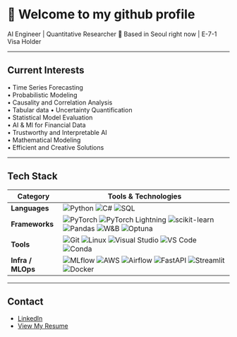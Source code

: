 # 👋 Welcome to my github profile

AI Engineer | Quantitative Researcher 
📍 Based in Seoul right now | E-7-1 Visa Holder

---

## Current Interests

• Time Series Forecasting  
• Probabilistic Modeling  
• Causality and Correlation Analysis  
• Tabular data
• Uncertainty Quantification  
• Statistical Model Evaluation  
• AI & Ml for Financial Data  
• Trustworthy and Interpretable AI  
• Mathematical Modeling  
• Efficient and Creative Solutions

---

## Tech Stack

| Category         | Tools & Technologies |
|------------------|----------------------|
| **Languages**    | ![Python](https://img.shields.io/badge/Python-3670A0?style=flat&logo=python&logoColor=white) ![C#](https://img.shields.io/badge/C%23-239120?style=flat&logo=csharp&logoColor=white) ![SQL](https://img.shields.io/badge/SQL-4479A1?style=flat&logo=postgresql&logoColor=white) |
| **Frameworks**   | ![PyTorch](https://img.shields.io/badge/PyTorch-EE4C2C?style=flat&logo=pytorch&logoColor=white) ![PyTorch Lightning](https://img.shields.io/badge/PyTorch%20Lightning-792EE5?style=flat&logo=pytorch-lightning&logoColor=white) ![scikit-learn](https://img.shields.io/badge/scikit--learn-F7931E?style=flat&logo=scikitlearn&logoColor=white) ![Pandas](https://img.shields.io/badge/Pandas-150458?style=flat&logo=pandas&logoColor=white) ![W&B](https://img.shields.io/badge/W%26B-FFBE00?style=flat&logo=weightsandbiases&logoColor=black) ![Optuna](https://img.shields.io/badge/Optuna-49B3CC?style=flat) |
| **Tools**        | ![Git](https://img.shields.io/badge/Git-F05032?style=flat&logo=git&logoColor=white) ![Linux](https://img.shields.io/badge/Linux-FCC624?style=flat&logo=linux&logoColor=black) ![Visual Studio](https://img.shields.io/badge/Visual%20Studio-5C2D91?style=flat&logo=visualstudio&logoColor=white) ![VS Code](https://img.shields.io/badge/VS_Code-007ACC?style=flat&logo=visualstudiocode&logoColor=white) ![Conda](https://img.shields.io/badge/Conda-44A833?style=flat&logo=anaconda&logoColor=white) |
| **Infra / MLOps**| ![MLflow](https://img.shields.io/badge/MLflow-0194E2?style=flat&logo=mlflow&logoColor=white) ![AWS](https://img.shields.io/badge/AWS-FF9900?style=flat&logo=amazonaws&logoColor=white) ![Airflow](https://img.shields.io/badge/Airflow-017CEE?style=flat&logo=apacheairflow&logoColor=white) ![FastAPI](https://img.shields.io/badge/FastAPI-009688?style=flat&logo=fastapi&logoColor=white) ![Streamlit](https://img.shields.io/badge/Streamlit-FF4B4B?style=flat&logo=streamlit&logoColor=white) ![Docker](https://img.shields.io/badge/Docker-2496ED?style=flat&logo=docker&logoColor=white) |


---

## Contact

- [LinkedIn](https://www.linkedin.com/in/nathaniel-cogneaux/)
- [View My Resume](./Resume_Nathaniel_Cogneaux.pdf)
